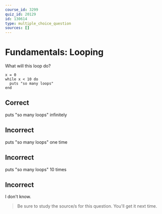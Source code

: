 ```yaml
---
course_id: 3299
quiz_id: 20129
id: 130614
type: multiple_choice_question
sources: []
---
```


# Fundamentals: Looping

What will this loop do?

```
x = 0
while x < 10 do
  puts "so many loops"
end
```

## Correct

puts "so many loops" infinitely

## Incorrect

puts "so many loops" one time

## Incorrect

puts "so many loops" 10 times

## Incorrect

I don't know.

> Be sure to study the source/s for this question. You'll get it next time.
